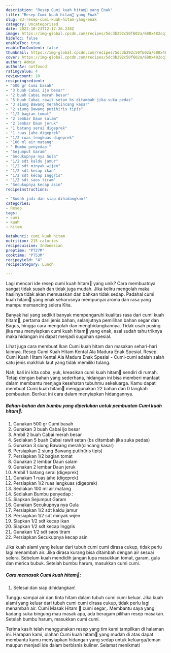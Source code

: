 ```yaml
---
description: "Resep Cumi kuah hitam🦑 yang Enak"
title: "Resep Cumi kuah hitam🦑 yang Enak"
slug: 83-resep-cumi-kuah-hitam-yang-enak
category: Uncategorized
date: 2022-10-23T12:17:26.238Z
image: https://img-global.cpcdn.com/recipes/5dc3b292c50f602a/680x482cq70/cumi-kuah-hitam-foto-resep-utama.jpg
hideToc: false
enableToc: true
enableTocContent: false
thumbnail: https://img-global.cpcdn.com/recipes/5dc3b292c50f602a/680x482cq70/cumi-kuah-hitam-foto-resep-utama.jpg
cover: https://img-global.cpcdn.com/recipes/5dc3b292c50f602a/680x482cq70/cumi-kuah-hitam-foto-resep-utama.jpg
author: Admin
authorAv: notfound
ratingvalue: 4
reviewcount: 10
recipeingredient:
- "500 gr Cumi basah"
- "3 buah Cabai ijo besar"
- "2 buah Cabai merah besar"
- "5 buah Cabai rawit setan bs ditambah jika suka pedas"
- "3 siung Bawang merahcincang kasar"
- "2 siung Bawang putihiris tipis"
- "1/2 bagian tomat"
- "2 lembar Daun salam"
- "2 lembar Daun jeruk"
- "1 batang serai digeprek"
- "1 ruas jahe digeprek"
- "1/2 ruas lengkuas digeprek"
- "100 ml air matang"
- " Bumbu penyedap "
- "Sejumput Garam"
- "Secukupnya nya Gula"
- "1/2 sdt kaldu jamur"
- "1/2 sdt minyak wijen"
- "1/2 sdt kecap ikan"
- "1/2 sdt kecap Inggris"
- "1/2 sdt saos tiram"
- "Secukupnya kecap asin"
recipeinstructions:

- "Sudah jadi dan siap dihidangkan!"
categories:
- Resep
tags:
- cumi
- kuah
- hitam

katakunci: cumi kuah hitam 
nutrition: 215 calories
recipecuisine: Indonesian
preptime: "PT27M"
cooktime: "PT53M"
recipeyield: "4"
recipecategory: Lunch

---
```





Lagi mencari ide resep cumi kuah hitam🦑 yang unik? Cara membuatnya sangat tidak susah dan tidak juga mudah. Jika keliru mengolah maka hasilnya tidak akan memuaskan dan bahkan tidak sedap. Padahal cumi kuah hitam🦑 yang enak seharusnya mempunyai aroma dan rasa yang mampu memancing selera Kita.





Banyak hal yang sedikit banyak mempengaruhi kualitas rasa dari cumi kuah hitam🦑, pertama dari jenis bahan, selanjutnya pemilihan bahan segar dan Bagus, hingga cara mengolah dan menghidangkannya. Tidak usah pusing jika mau menyiapkan cumi kuah hitam🦑 yang enak,      asal sudah tahu triknya maka hidangan ini dapat menjadi suguhan spesial.














Lihat juga cara membuat Ikan Cumi kuah hitam dan masakan sehari-hari lainnya. Resep Cumi Kuah Hitam Kental Ala Madura Enak Spesial. Resep Cumi Kuah Hitam Kental Ala Madura Enak Spesial - Cumi-cumi adalah salah satu jenis makhluk laut yang tidak memiliki tulang.






Nah, kali ini kita coba, yuk, kreasikan cumi kuah hitam🦑 sendiri di rumah. Tetap dengan bahan yang sederhana, hidangan ini bisa memberi manfaat dalam membantu menjaga kesehatan tubuhmu sekeluarga. Kamu dapat membuat Cumi kuah hitam🦑 menggunakan 22 bahan dan 0 langkah pembuatan. Berikut ini cara dalam menyiapkan hidangannya.

<!--inarticleads1-->

##### Bahan-bahan dan bumbu yang diperlukan untuk pembuatan Cumi kuah hitam🦑:

1. Gunakan 500 gr Cumi basah
1. Gunakan 3 buah Cabai ijo besar
1. Ambil 2 buah Cabai merah besar
1. Sediakan 5 buah Cabai rawit setan (bs ditambah jika suka pedas)
1. Gunakan 3 siung Bawang merah(cincang kasar)
1. Persiapkan 2 siung Bawang putih(iris tipis)
1. Persiapkan 1/2 bagian tomat
1. Gunakan 2 lembar Daun salam
1. Gunakan 2 lembar Daun jeruk
1. Ambil 1 batang serai (digeprek)
1. Gunakan 1 ruas jahe (digeprek)
1. Persiapkan 1/2 ruas lengkuas (digeprek)
1. Sediakan 100 ml air matang
1. Sediakan  Bumbu penyedap :
1. Siapkan Sejumput Garam
1. Gunakan Secukupnya nya Gula
1. Persiapkan 1/2 sdt kaldu jamur
1. Persiapkan 1/2 sdt minyak wijen
1. Siapkan 1/2 sdt kecap ikan
1. Siapkan 1/2 sdt kecap Inggris
1. Gunakan 1/2 sdt saos tiram
1. Persiapkan Secukupnya kecap asin


Jika kuah alami yang keluar dari tubuh cumi cumi dirasa cukup, tidak perlu lagi menambah air. Jika dirasa kurang bisa ditambah dengan air sesuai selera. Sebelum kuah mendidih jangan lupa masukkan tomat, garam, gula dan merica bubuk. Setelah bumbu harum, masukkan cumi cumi. 

<!--inarticleads2-->

##### Cara memasak Cumi kuah hitam🦑:


1. Selesai dan siap dihidangkan!

Tunggu sampai air dan tinta hitam dalam tubuh cumi cumi keluar. Jika kuah alami yang keluar dari tubuh cumi cumi dirasa cukup, tidak perlu lagi menambah air. Cumi Masak Hitam 🦑 cumi segar,. Membantu saya yang kadang suka bingung mau masak apa, ada beragam pilihan resep masakan. Setelah bumbu harum, masukkan cumi cumi. 

Terima kasih telah menggunakan resep yang tim kami tampilkan di halaman ini. Harapan kami, olahan Cumi kuah hitam🦑 yang mudah di atas dapat membantu kamu menyiapkan hidangan yang sedap untuk keluarga/teman maupun menjadi ide dalam berbisnis kuliner. Selamat menikmati
